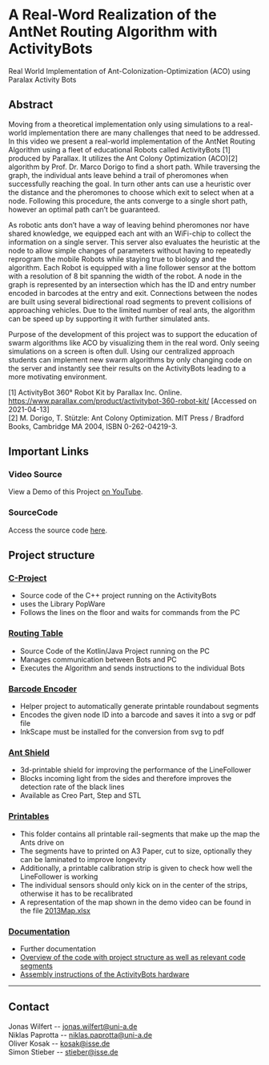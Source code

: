 # A Real-Word Realization of the AntNet Routing Algorithm with ActivityBots

Real World Implementation of Ant-Colonization-Optimization (ACO) using Paralax Activity Bots

## Abstract

Moving from a theoretical implementation only using simulations to a real-world implementation there are many challenges that need to be addressed. In this video we present a real-world implementation of the AntNet Routing Algorithm using a fleet of educational Robots called ActivityBots [1] produced by Parallax.
It utilizes the Ant Colony Optimization (ACO)[2] algorithm by Prof. Dr. Marco Dorigo to find a short path. 
While traversing the graph, the individual ants leave behind a trail of pheromones when successfully reaching the goal. 
In turn other ants can use a heuristic over the distance and the pheromones to choose which exit to select when at a node. 
Following this procedure, the ants converge to a single short path, however an optimal path can’t be guaranteed.

As robotic ants don’t have a way of leaving behind pheromones nor have shared knowledge, we equipped each ant with an WiFi-chip to collect the information on a single server. This server also evaluates the heuristic at the node to allow simple changes of parameters without having to repeatedly reprogram the mobile Robots while staying true to biology and the algorithm. Each Robot is equipped with a line follower sensor at the bottom with a resolution of 8 bit spanning the width of the robot. A node in the graph is represented by an intersection which has the ID and entry number encoded in barcodes at the entry and exit. Connections between the nodes are built using several bidirectional road segments to prevent collisions of approaching vehicles. Due to the limited number of real ants, the algorithm can be speed up by supporting it with further simulated ants.

Purpose of the development of this project was to support the education of swarm algorithms like ACO by visualizing them in the real word. Only seeing simulations on a screen is often dull. Using our centralized approach students can implement new swarm algorithms by only changing code on the server and instantly see their results on the ActivityBots leading to a more motivating environment.

[1] ActivityBot 360° Robot Kit by Parallax Inc. Online. https://www.parallax.com/product/activitybot-360-robot-kit/ [Accessed on 2021-04-13]  
[2] M. Dorigo, T. Stützle: Ant Colony Optimization. MIT Press / Bradford Books, Cambridge MA 2004, ISBN 0-262-04219-3.

## Important Links
### Video Source
View a Demo of this Project [on YouTube](https://www.youtube.com/watch?v=7R8DzrirUuw).

### SourceCode 
Access the source code [here]( https://github.com/isse-augsburg/AntNetActivityBots).

## Project structure
### [C-Project](c_project)
- Source code of the C++ project running on the ActivityBots
- uses the Library PopWare
- Follows the lines on the floor and waits for commands from the PC

### [Routing Table](routingtable)
- Source Code of the Kotlin/Java Project running on the PC
- Manages communication between Bots and PC
- Executes the Algorithm and sends instructions to the individual Bots

### [Barcode Encoder](codeencoder)
- Helper project to automatically generate printable roundabout segments
- Encodes the given node ID into a barcode and saves it into a svg or pdf file  
- InkScape must be installed for the conversion from svg to pdf

### [Ant Shield](antshield)
- 3d-printable shield for improving the performance of the LineFollower
- Blocks incoming light from the sides and therefore improves the detection rate of the black lines
- Available as Creo Part, Step and STL  

### [Printables](printables)
- This folder contains all printable rail-segments that make up the map the Ants drive on
- The segments have to printed on A3 Paper, cut to size, optionally they can be laminated to improve longevity
- Additionally, a printable calibration strip is given to check how well the LineFollower is working
- The individual sensors should only kick on in the center of the strips, otherwise it has to be recalibrated
- A representation of the map shown in the demo video can be found in the file [2013Map.xlsx](printables/2013Map.xlsx)

### [Documentation](docs)
- Further documentation
- [Overview of the code with project structure as well as relevant code segments](docs/Code%20Overview.pdf)
- [Assembly instructions of the ActivityBots hardware](docs/Assembly%20Instructions%20Ants.pdf)

----
## Contact
Jonas Wilfert -- jonas.wilfert@uni-a.de  
Niklas Paprotta -- niklas.paprotta@uni-a.de  
Oliver Kosak -- kosak@isse.de  
Simon Stieber -- stieber@isse.de  
